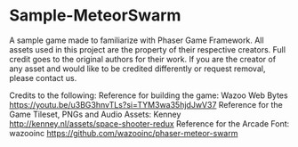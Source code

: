 # Sample-MeteorSwarm

A sample game made to familiarize with Phaser Game Framework. All assets used in this project are the property of their respective creators. Full credit goes to the original authors for their work. If you are the creator of any asset and would like to be credited differently or request removal, please contact us.

Credits to the following:
Reference for building the game: Wazoo Web Bytes https://youtu.be/u3BG3hnvTLs?si=TYM3wa35hjdJwV37
Reference for the Game Tileset, PNGs and Audio Assets: Kenney http://kenney.nl/assets/space-shooter-redux
Reference for the Arcade Font: wazooinc https://github.com/wazooinc/phaser-meteor-swarm
